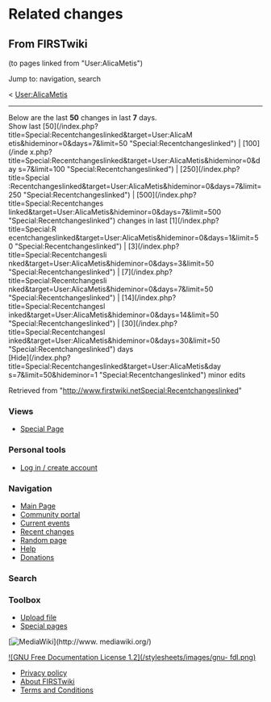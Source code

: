 # Related changes

## From FIRSTwiki

(to pages linked from "User:AlicaMetis")

Jump to: navigation, search

< [User:AlicaMetis](/index.php?title=User:AlicaMetis&redirect=no "User:AlicaMetis")

--------------------------------------------------------------------------------

Below are the last **50** changes in last **7** days.<br>
Show last [50](/index.php?title=Special:Recentchangeslinked&target=User:AlicaM
etis&hideminor=0&days=7&limit=50 "Special:Recentchangeslinked") | [100](/inde
x.php?title=Special:Recentchangeslinked&target=User:AlicaMetis&hideminor=0&day
s=7&limit=100 "Special:Recentchangeslinked") | [250](/index.php?title=Special
:Recentchangeslinked&target=User:AlicaMetis&hideminor=0&days=7&limit=250 "Special:Recentchangeslinked") | [500](/index.php?title=Special:Recentchanges
linked&target=User:AlicaMetis&hideminor=0&days=7&limit=500 "Special:Recentchangeslinked") changes in last [1](/index.php?title=Special:R
ecentchangeslinked&target=User:AlicaMetis&hideminor=0&days=1&limit=50 "Special:Recentchangeslinked") | [3](/index.php?title=Special:Recentchangesli
nked&target=User:AlicaMetis&hideminor=0&days=3&limit=50 "Special:Recentchangeslinked") | [7](/index.php?title=Special:Recentchangesli
nked&target=User:AlicaMetis&hideminor=0&days=7&limit=50 "Special:Recentchangeslinked") | [14](/index.php?title=Special:Recentchangesl
inked&target=User:AlicaMetis&hideminor=0&days=14&limit=50 "Special:Recentchangeslinked") | [30](/index.php?title=Special:Recentchangesl
inked&target=User:AlicaMetis&hideminor=0&days=30&limit=50 "Special:Recentchangeslinked") days<br>
[Hide](/index.php?title=Special:Recentchangeslinked&target=User:AlicaMetis&day
s=7&limit=50&hideminor=1 "Special:Recentchangeslinked") minor edits

Retrieved from "<http://www.firstwiki.netSpecial:Recentchangeslinked>"

### Views

- [Special Page](Special:Recentchangeslinked/User:AlicaMetis)

### Personal tools

- [Log in / create account](/index.php?title=Special:Userlogin&returnto=Special:Recentchangeslinked)

[](Main_Page "Main Page")

### Navigation

- [Main Page](Main_Page)
- [Community portal](FIRSTwiki:Community_portal)
- [Current events](Current_events)
- [Recent changes](Special:Recentchanges)
- [Random page](Special:Random)
- [Help](FIRSTwiki:Help)
- [Donations](FIRSTwiki:Site_support)

### Search

### Toolbox

- [Upload file](Special:Upload)
- [Special pages](Special:Specialpages)

[![MediaWiki](/skins/common/images/poweredby_mediawiki_88x31.png)](http://www.
mediawiki.org/)

[![GNU Free Documentation License 1.2](/stylesheets/images/gnu-
fdl.png)](http://www.gnu.org/copyleft/fdl.html)

- [Privacy policy](FIRSTwiki:Privacy_policy "FIRSTwiki:Privacy policy")
- [About FIRSTwiki](FIRSTwiki:About "FIRSTwiki:About")
- [Terms and Conditions](FIRSTwiki:Terms_and_conditions "FIRSTwiki:Terms and conditions")
